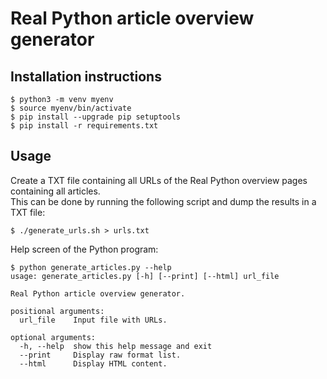 # Real Python article overview generator
## Installation instructions
```
$ python3 -m venv myenv
$ source myenv/bin/activate
$ pip install --upgrade pip setuptools
$ pip install -r requirements.txt
```
## Usage
Create a TXT file containing all URLs of the Real Python overview pages containing all articles.  
This can be done by running the following script and dump the results in a TXT file:
```
$ ./generate_urls.sh > urls.txt
```
Help screen of the Python program:
```
$ python generate_articles.py --help
usage: generate_articles.py [-h] [--print] [--html] url_file

Real Python article overview generator.

positional arguments:
  url_file    Input file with URLs.

optional arguments:
  -h, --help  show this help message and exit
  --print     Display raw format list.
  --html      Display HTML content.
```
